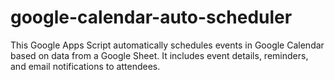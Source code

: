 # google-calendar-auto-scheduler
This Google Apps Script automatically schedules events in Google Calendar based on data from a Google Sheet. It includes event details, reminders, and email notifications to attendees.
